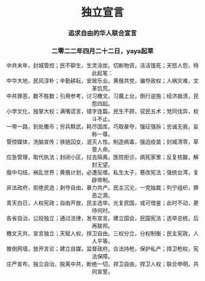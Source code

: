 <h1 align="center">独立宣言</h1>


<h3 align="center">追求自由的华人联合宣言</h3>

<h3 align="center">
二零二二年四月二十二日，yaya起草
</h3>

<p align="center">
中共末年，封城管控；民不聊生，生灵涂炭。切断物资，活活饿死；天怒人怨，特此起笔：<br/>
中华大地，民风淳朴；辛勤耕耘，安居乐业。黄俄共党，骗夺政权；人祸灾难，文革饥荒。<br/>
中共罪恶，数不胜数；引用参考，讨习檄文。习魔上台，倒行逆施；经济崩溃，民怨四起。<br/>
小学文化，独掌大权；满嘴谎言，错字连篇。民生不顾，驭民五术；党同伐异，权斗不止。<br/>
一带一路，到处撒币；穷兵黩武，耗尽国库。巧取豪夺，强征强拆；忠诚无我，妄称一尊。<br/>
管控媒体，洗脑宣传；铁链囚女，泯灭人性。制造病毒，强迫疫苗；封城清零，草菅人命。<br/>
应急管理，取代执法；封闭小区，拉去隔离。医院拒诊，病死家里；反复核酸，解封无望。<br/>
俄中勾结，祸乱世界；黄俄计划，必遭反噬。私生太子，篡改宪法；强统台湾，复辟帝制。<br/>
非法政府，拒绝民选；剥夺自由，暴力共产。民主沉沦，一党独裁；列宁组织，罪恶之源。<br/>
青天白日，人权宪政；自由开放，民主选举。光复民国，或可借鉴；此时不动，更待何时。<br/>
各省自治，公投独立；通过法律，发布宣言。建立国会，民国宪法；选举总统，后再联邦。<br/>
檄文灭共，宣言独立；天赋人权，捍卫自由。三权分立，分权制衡；民主宪政，人人平等。<br/>
推倒网墙，放开言论；建立自媒，监督政府。合法持枪，保护私产；捍卫枪权，宪法保障。<br/>
庄严宣布，独立自治，脱离中共，断绝一切。捍卫自由，捍卫人权；联合申明，共同宣誓。<br/>
</p>
